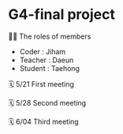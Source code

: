 # G4-final project
🙌🏻 The roles of members

+ Coder : Jiham
+ Teacher : Daeun 
+ Student : Taehong

🗓 5/21 First meeting


🗓 5/28 Second meeting 


🗓 6/04 Third meeting

